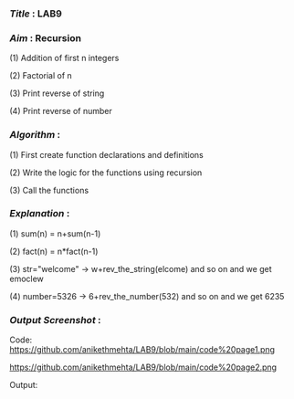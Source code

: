 ### ***Title*** : LAB9
### ***Aim*** : Recursion
(1) Addition of first n integers

(2) Factorial of n

(3) Print reverse of string

(4) Print reverse of number

### ***Algorithm*** :
(1) First create function declarations and definitions

(2) Write the logic for the functions using recursion

(3) Call the functions

### ***Explanation*** :
(1) sum(n) = n+sum(n-1)

(2) fact(n) = n*fact(n-1)

(3) str="welcome" -> w+rev_the_string(elcome) and so on and we get emoclew

(4) number=5326 -> 6+rev_the_number(532) and so on and we get 6235

### ***Output Screenshot*** :
Code: https://github.com/anikethmehta/LAB9/blob/main/code%20page1.png

  https://github.com/anikethmehta/LAB9/blob/main/code%20page2.png

Output:
